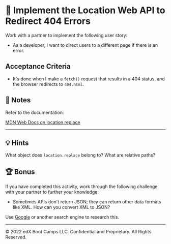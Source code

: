 # 📖 Implement the Location Web API to Redirect 404 Errors

Work with a partner to implement the following user story:

* As a developer, I want to direct users to a different page if there is an error.

## Acceptance Criteria

* It's done when I make a `fetch()` request that results in a 404 status, and the browser redirects to `404.html`.

## 📝 Notes

Refer to the documentation: 

[MDN Web Docs on location.replace](https://developer.mozilla.org/en-US/docs/Web/API/Location/replace)

---

## 💡 Hints

What object does `location.replace` belong to? What are relative paths?

## 🏆 Bonus

If you have completed this activity, work through the following challenge with your partner to further your knowledge:

* Sometimes APIs don't return JSON; they can return other data formats like XML. How can you convert XML to JSON?

Use [Google](https://www.google.com) or another search engine to research this.

---
© 2022 edX Boot Camps LLC. Confidential and Proprietary. All Rights Reserved.
